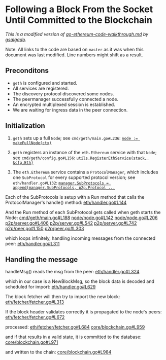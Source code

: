 # Following a Block From the Socket Until Committed to the Blockchain

_This is a modified version of [go-ethereum-code-walkthrough.md](https://gist.github.com/gsalgado/16a67aa51207f87e259a7007a2e8d274) by [gsalgado](https://github.com/gsalgado)._

Note: All links to the code are based on `master` as it was when this document was last modified. Line numbers might shift as a result.

## Preconditons
* `geth` is configured and started.
* All services are registered.
* The discovery protocol discovered some nodes.
* The peermanager successfully connected a node.
* An encrypted multiplexed session is established.
* We are waiting for ingress data in the peer connection.

## Initialization

1. `geth` sets up a full `Node`; see `cmd/geth/main.go#L236`:
[```node := makeFullNode(ctx)```](https://github.com/ethereum/go-ethereum/blob/master/cmd/geth/main.go#L236)

2. `geth` registers an instance of the `eth.Ethereum` service with that `Node`; see `cmd/geth/config.go#L156`:
[```utils.RegisterEthService(stack, &cfg.Eth)```](https://github.com/ethereum/go-ethereum/blob/master/cmd/geth/config.go#L156)

3. The `eth.Ethereum` service contains a `ProtocolManager`, which includes one `SubProtocol` for every supported protocol version; see `eth/handler.go#L132`:
[```manager.SubProtocols = append(manager.SubProtocols, p2p.Protocol ...```](https://github.com/ethereum/go-ethereum/blob/master/eth/handler.go#L132)

Each of the SubProtocols is setup with a Run method that calls the ProtocolManager's handle() method:
[eth/handler.go#L144](https://github.com/ethereum/go-ethereum/blob/master/eth/handler.go#L144)

And the Run method of each SubProtocol gets called when geth starts the Node:
[cmd/geth/main.go#L188](https://github.com/ethereum/go-ethereum/blob/master/cmd/geth/main.go#L188)
[node/node.go#L142](https://github.com/ethereum/go-ethereum/blob/master/node/node.go#L142)
[node/node.go#L206](https://github.com/ethereum/go-ethereum/blob/master/node/node.go#L206)
[p2p/server.go#L406](https://github.com/ethereum/go-ethereum/blob/master/p2p/server.go#L406)
[p2p/server.go#L542](https://github.com/ethereum/go-ethereum/blob/master/p2p/server.go#L542)
[p2p/server.go#L742](https://github.com/ethereum/go-ethereum/blob/master/p2p/server.go#L742)
[p2p/peer.go#L150](https://github.com/ethereum/go-ethereum/blob/master/p2p/peer.go#L150)
[p2p/peer.go#L303](https://github.com/ethereum/go-ethereum/blob/master/p2p/peer.go#L303)

which loops infinitely, handling incoming messages from the connected peer:
[eth/handler.go#L311](https://github.com/ethereum/go-ethereum/blob/master/eth/handler.go#L311)


## Handling the message

handleMsg() reads the msg from the peer:
[eth/handler.go#L324](https://github.com/ethereum/go-ethereum/blob/master/eth/handler.go#L324)

which in our case is a NewBlockMsg, so the block data is decoded and scheduled for import:
[eth/handler.go#L629](https://github.com/ethereum/go-ethereum/blob/master/eth/handler.go#L629)

The block fetcher will then try to import the new block:
[eth/fetcher/fetcher.go#L313](https://github.com/ethereum/go-ethereum/blob/master/eth/fetcher/fetcher.go#L313)

If the block header validates correctly it is propagated to the node's peers:
[eth/fetcher/fetcher.go#L672](https://github.com/ethereum/go-ethereum/blob/master/eth/fetcher/fetcher.go#L672)

processed:
[eth/fetcher/fetcher.go#L684](https://github.com/ethereum/go-ethereum/blob/master/eth/fetcher/fetcher.go#L684)
[core/blockchain.go#L959](https://github.com/ethereum/go-ethereum/blob/master/core/blockchain.go#L959)

and if that results in a valid state, it is committed to the database:
[core/blockchain.go#L971](https://github.com/ethereum/go-ethereum/blob/master/core/blockchain.go#L971)

and written to the chain:
[core/blockchain.go#L984](https://github.com/ethereum/go-ethereum/blob/master/core/blockchain.go#L984)
